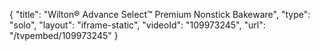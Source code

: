 {
    "title": "Wilton&reg; Advance Select&trade; Premium Nonstick Bakeware",
    "type": "solo",
    "layout": "iframe-static",
    "videoId": "109973245",
    "url": "\/tvpembed\/109973245"
}
